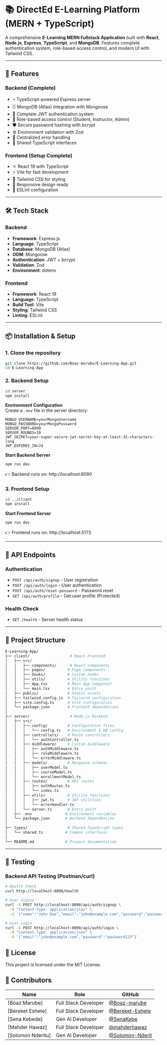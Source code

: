 # 📚 DirectEd E-Learning Platform (MERN + TypeScript)

A comprehensive **E-Learning MERN Fullstack Application** built with **React**, **Node.js**, **Express**, **TypeScript**, and **MongoDB**. Features complete authentication system, role-based access control, and modern UI with Tailwind CSS.

---

## 🚀 Features

### Backend (Complete)
- ⚡ TypeScript-powered Express server
- 🗄️ MongoDB (Atlas) integration with Mongoose
- 🔐 Complete JWT authentication system
- 👥 Role-based access control (Student, Instructor, Admin)
- 🛡️ Secure password hashing with bcrypt
- ⚙️ Environment validation with Zod
- 🚨 Centralized error handling
- 📝 Shared TypeScript interfaces

### Frontend (Setup Complete)
- ⚛️ React 19 with TypeScript
- ⚡ Vite for fast development
- 🎨 Tailwind CSS for styling
- 📱 Responsive design ready
- 🔧 ESLint configuration

---

## 🛠️ Tech Stack

### Backend
- **Framework**: Express.js
- **Language**: TypeScript
- **Database**: MongoDB (Atlas)
- **ODM**: Mongoose
- **Authentication**: JWT + bcrypt
- **Validation**: Zod
- **Environment**: dotenv

### Frontend
- **Framework**: React 19
- **Language**: TypeScript
- **Build Tool**: Vite
- **Styling**: Tailwind CSS
- **Linting**: ESLint

---

## 📦 Installation & Setup

### 1. Clone the repository
```bash
git clone https://github.com/Boaz-marube/E-Learning-App.git
cd E-Learning-App
```

### 2. Backend Setup
```bash
cd server
npm install
```

**Environment Configuration**  
Create a `.env` file in the server directory:
```env
MONGO_USERNAME=yourMongoUsername
MONGO_PASSWORD=yourMongoPassword
SERVER_PORT=8090
SERVER_ROUNDS=10
JWT_SECRET=your-super-secure-jwt-secret-key-at-least-32-characters-long
JWT_EXPIRES_IN=7d
```

**Start Backend Server**
```bash
npm run dev
```
👉 Backend runs on: http://localhost:8090

### 3. Frontend Setup
```bash
cd ../client
npm install
```

**Start Frontend Server**
```bash
npm run dev
```
👉 Frontend runs on: http://localhost:5173

---

## 🔗 API Endpoints

### Authentication
- `POST /api/auth/signup` - User registration
- `POST /api/auth/login` - User authentication
- `POST /api/auth/reset-password` - Password reset
- `GET /api/auth/profile` - Get user profile (Protected)

### Health Check
- `GET /health` - Server health status

---

## 📂 Project Structure
```bash
E-Learning-App/
├── client/                  # React Frontend
│   ├── src/
│   │   ├── components/      # React components
│   │   ├── pages/          # Page components
│   │   ├── hooks/          # Custom hooks
│   │   ├── utils/          # Utility functions
│   │   ├── App.tsx         # Main App component
│   │   └── main.tsx        # Entry point
│   ├── public/             # Static assets
│   ├── tailwind.config.js  # Tailwind configuration
│   ├── vite.config.ts      # Vite configuration
│   └── package.json        # Frontend dependencies
│
├── server/                  # Node.js Backend
│   ├── src/
│   │   ├── config/         # Configuration files
│   │   │   └── config.ts   # Environment & DB config
│   │   ├── controllers/    # Route controllers
│   │   │   └── authController.ts
│   │   ├── middleware/     # Custom middleware
│   │   │   ├── authMiddleware.ts
│   │   │   ├── roleMiddleware.ts
│   │   │   └── errorMiddleware.ts
│   │   ├── models/         # Mongoose schemas
│   │   │   ├── userModel.ts
│   │   │   ├── courseModel.ts
│   │   │   └── enrollmentModel.ts
│   │   ├── routes/         # API routes
│   │   │   ├── authRoutes.ts
│   │   │   └── index.ts
│   │   ├── utils/          # Utility functions
│   │   │   ├── jwt.ts      # JWT utilities
│   │   │   └── errorHandler.ts
│   │   └── server.ts       # Entry point
│   ├── .env               # Environment variables
│   └── package.json       # Backend dependencies
│
├── types/                  # Shared TypeScript types
│   └── shared.ts          # Common interfaces
│
└── README.md              # Project documentation
```

---

## 🧪 Testing

### Backend API Testing (Postman/curl)
```bash
# Health Check
curl http://localhost:8090/health

# User Signup
curl -X POST http://localhost:8090/api/auth/signup \
  -H "Content-Type: application/json" \
  -d '{"name":"John Doe","email":"john@example.com","password":"password123","role":"student"}'

# User Login
curl -X POST http://localhost:8090/api/auth/login \
  -H "Content-Type: application/json" \
  -d '{"email":"john@example.com","password":"password123"}'
```


## 📄 License

This project is licensed under the MIT License.


## 👥 Contributors

| Name | Role | GitHub |
|------|------|--------|
| [Boaz Marube] | Full Stack Developer | [@Boaz-marube](https://github.com/Boaz-marube) |
| [Bereket Eshete] | Full Stack Developer | [@Bereket-Eshete](https://github.com/Bereket-Eshete) |
| [Sena Kebede] | Gen AI Developer | [@SenaKebe](https://github.com/SenaKebe) |
| [Mahder Hawaz] | Full Stack Developer | [@mahderhawaz](https://github.com/mahderhawaz) |
| [Solomon Nderitu] | Gen AI Developer | [@Solomon-Nderit](https://github.com/Solomon-Nderit) |
